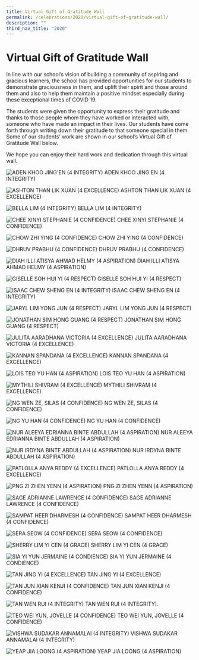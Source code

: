 ```yaml
---
title: Virtual Gift of Gratitude Wall
permalink: /celebrations/2020/virtual-gift-of-gratitude-wall/
description: ""
third_nav_title: "2020"
---
```

# Virtual Gift of Gratitude Wall
In line with our school’s vision of building a community of aspiring and gracious learners, the school has provided opportunities for our students to demonstrate graciousness in them, and uplift their spirit and those around them and also to help them maintain a positive mindset especially during these exceptional times of COVID 19.

The students were given the opportunity to express their gratitude and thanks to those people whom they have worked or interacted with, someone who have made an impact in their lives. Our students have come forth through writing down their gratitude to that someone special in them. Some of our students’ work are shown in our school’s Virtual Gift of Gratitude Wall below.

We hope you can enjoy their hard work and dedication through this virtual wall.

![ADEN KHOO JING'EN (4 INTEGRITY)](/images/Gratitude%20Wall/ADEN%20KHOO%20JING'EN%20(4%20INTEGRITY).png)
ADEN KHOO JING'EN (4 INTEGRITY)

![ASHTON THAN LIK XUAN (4 EXCELLENCE)](/images/Gratitude%20Wall/ASHTON%20THAN%20LIK%20XUAN%20(4%20EXCELLENCE).png)
ASHTON THAN LIK XUAN (4 EXCELLENCE)

![BELLA LIM (4 INTEGRITY)](/images/Gratitude%20Wall/BELLA%20LIM%20(4%20INTEGRITY).png)
BELLA LIM (4 INTEGRITY)

![CHEE XINYI STEPHANIE (4 CONFIDENCE)](/images/Gratitude%20Wall/CHEE%20XINYI%20STEPHANIE%20(4%20CONFIDENCE).png)
CHEE XINYI STEPHANIE (4 CONFIDENCE)

![CHOW ZHI YING (4 CONFIDENCE)](/images/Gratitude%20Wall/CHOW%20ZHI%20YING%20(4%20CONFIDENCE).png)
CHOW ZHI YING (4 CONFIDENCE)

![DHRUV PRABHU (4 CONFIDENCE)](/images/Gratitude%20Wall/DHRUV%20PRABHU%20(4%20CONFIDENCE).png)
DHRUV PRABHU (4 CONFIDENCE)

![DIAH ILLI ATISYA AHMAD HELMY (4 ASPIRATION)](/images/Gratitude%20Wall/DIAH%20ILLI%20ATISYA%20AHMAD%20HELMY%20(4%20ASPIRATION).png)
DIAH ILLI ATISYA AHMAD HELMY (4 ASPIRATION)

![GISELLE SOH HUI YI (4 RESPECT)](/images/Gratitude%20Wall/GISELLE%20SOH%20HUI%20YI%20(4%20RESPECT).png)
GISELLE SOH HUI YI (4 RESPECT)

![ISAAC CHEW SHENG EN (4 INTEGRITY)](/images/Gratitude%20Wall/ISAAC%20CHEW%20SHENG%20EN%20(4%20INTEGRITY).png)
ISAAC CHEW SHENG EN (4 INTEGRITY)

![JARYL LIM YONG JUN (4 RESPECT)](/images/Gratitude%20Wall/JARYL%20LIM%20YONG%20JUN%20(4%20RESPECT).png)
JARYL LIM YONG JUN (4 RESPECT)

![JONATHAN SIM HONG GUANG (4 RESPECT)](/images/Gratitude%20Wall/JONATHAN%20SIM%20HONG%20GUANG%20(4%20RESPECT).png)
JONATHAN SIM HONG GUANG (4 RESPECT)

![JULITA AARADHANA VICTORIA (4 EXCELLENCE)](/images/Gratitude%20Wall/JULITA%20AARADHANA%20VICTORIA%20(4%20EXCELLENCE).png)
JULITA AARADHANA VICTORIA (4 EXCELLENCE)

![KANNAN SPANDANA (4 EXCELLENCE)](/images/Gratitude%20Wall/KANNAN%20SPANDANA%20(4%20EXCELLENCE).png)
KANNAN SPANDANA (4 EXCELLENCE)

![LOIS TEO YU HAN (4 ASPIRATION)](/images/Gratitude%20Wall/LOIS%20TEO%20YU%20HAN%20(4%20ASPIRATION).png)
LOIS TEO YU HAN (4 ASPIRATION)

![MYTHILI SHIVRAM (4 EXCELLENCE)](/images/Gratitude%20Wall/MYTHILI%20SHIVRAM%20(4%20EXCELLENCE).png)
MYTHILI SHIVRAM (4 EXCELLENCE)

![NG WEN ZE, SILAS (4 CONFIDENCE)](/images/Gratitude%20Wall/NG%20WEN%20ZE,%20SILAS%20(4%20CONFIDENCE).png)
NG WEN ZE, SILAS (4 CONFIDENCE)

![NG YU HAN (4 CONFIDENCE)](/images/Gratitude%20Wall/NG%20YU%20HAN%20(4%20CONFIDENCE).png)
NG YU HAN (4 CONFIDENCE)

![NUR ALEEYA EDRIANNA BINTE ABDULLAH (4 ASPIRATION)](/images/Gratitude%20Wall/NUR%20ALEEYA%20EDRIANNA%20BINTE%20ABDULLAH%20(4%20ASPIRATION).png)
NUR ALEEYA EDRIANNA BINTE ABDULLAH (4 ASPIRATION)

![NUR IRDYNA BINTE ABDULLAH (4 ASPIRATION)](/images/Gratitude%20Wall/NUR%20IRDYNA%20BINTE%20ABDULLAH%20(4%20ASPIRATION).png)
NUR IRDYNA BINTE ABDULLAH (4 ASPIRATION)

![PATLOLLA ANYA REDDY (4 EXCELLENCE)](/images/Gratitude%20Wall/PATLOLLA%20ANYA%20REDDY%20(4%20EXCELLENCE).png)
PATLOLLA ANYA REDDY (4 EXCELLENCE)

![PNG ZI ZHEN YENN (4 ASPIRATION)](/images/Gratitude%20Wall/PNG%20ZI%20ZHEN%20YENN%20(4%20ASPIRATION).png)
PNG ZI ZHEN YENN (4 ASPIRATION)

![SAGE ADRIANNE LAWRENCE (4 CONFIDENCE)](/images/Gratitude%20Wall/SAGE%20ADRIANNE%20LAWRENCE%20(4%20CONFIDENCE).png)
SAGE ADRIANNE LAWRENCE (4 CONFIDENCE)

![SAMPAT HEER DHARMESH (4 CONFIDENCE)](/images/Gratitude%20Wall/SAMPAT%20HEER%20DHARMESH%20(4%20CONFIDENCE).png)
SAMPAT HEER DHARMESH (4 CONFIDENCE)

![SERA SEOW (4 CONFIDENCE)](/images/Gratitude%20Wall/SERA%20SEOW%20(4%20CONFIDENCE).png)
SERA SEOW (4 CONFIDENCE)

![SHERRY LIM YI CEN (4 GRACE)](/images/SHERRY%20LIM%20YI%20CEN%20(4%20GRACE).png)
SHERRY LIM YI CEN (4 GRACE)

![SIA YI YUN JERMAINE (4 CONDIENCE)](/images/SIA%20YI%20YUN%20JERMAINE%20(4%20CONDIENCE).png)
SIA YI YUN JERMAINE (4 CONDIENCE)

![TAN JING YI (4 EXCELLENCE)](/images/TAN%20JING%20YI%20(4%20EXCELLENCE).png)
TAN JING YI (4 EXCELLENCE)

![TAN JUN XIAN KENJI (4 CONFIDENCE)](/images/TAN%20JUN%20XIAN%20KENJI%20(4%20CONFIDENCE).png)
TAN JUN XIAN KENJI (4 CONFIDENCE)

![TAN WEN RUI (4 INTEGRITY)](/images/TAN%20WEN%20RUI%20(4%20INTEGRITY).png)
TAN WEN RUI (4 INTEGRITY).

![TEO WEI YUN, JOVELLE (4 CONFIDENCE)](/images/TEO%20WEI%20YUN,%20JOVELLE%20(4%20CONFIDENCE).png)
TEO WEI YUN, JOVELLE (4 CONFIDENCE)

![VISHWA SUDAKAR ANNAMALAI (4 INTEGRITY)](/images/VISHWA%20SUDAKAR%20ANNAMALAI%20(4%20INTEGRITY).png)
VISHWA SUDAKAR ANNAMALAI (4 INTEGRITY)

![YEAP JIA LOONG (4 ASPIRATION)](/images/YEAP%20JIA%20LOONG%20(4%20ASPIRATION).png)
YEAP JIA LOONG (4 ASPIRATION)